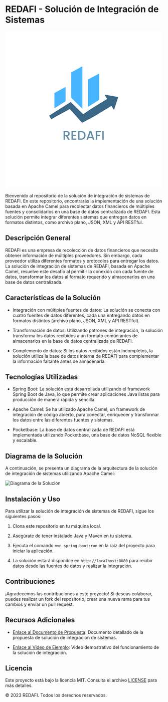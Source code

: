 # REDAFI - Solución de Integración de Sistemas

![REDAFI Logo](https://github.com/Giovasdf/ExamenIntegracionSistemas/blob/Main/REDAFI.png)

Bienvenido al repositorio de la solución de integración de sistemas de REDAFI. En este repositorio, encontrarás la implementación de una solución basada en Apache Camel para recolectar datos financieros de múltiples fuentes y consolidarlos en una base de datos centralizada de REDAFI. Esta solución permite integrar diferentes sistemas que entregan datos en formatos distintos, como archivo plano, JSON, XML y API RESTful.

## Descripción General

REDAFI es una empresa de recolección de datos financieros que necesita obtener información de múltiples proveedores. Sin embargo, cada proveedor utiliza diferentes formatos y protocolos para entregar los datos. La solución de integración de sistemas de REDAFI, basada en Apache Camel, resuelve este desafío al permitir la conexión con cada fuente de datos, transformar los datos al formato requerido y almacenarlos en una base de datos centralizada.

## Características de la Solución

- Integración con múltiples fuentes de datos: La solución se conecta con cuatro fuentes de datos diferentes, cada una entregando datos en formatos distintos (archivo plano, JSON, XML y API RESTful).

- Transformación de datos: Utilizando patrones de integración, la solución transforma los datos recibidos a un formato común antes de almacenarlos en la base de datos centralizada de REDAFI.

- Complemento de datos: Si los datos recibidos están incompletos, la solución utiliza la base de datos interna de REDAFI para complementar la información faltante antes de almacenarla.

## Tecnologías Utilizadas

- Spring Boot: La solución está desarrollada utilizando el framework Spring Boot de Java, lo que permite crear aplicaciones Java listas para producción de manera rápida y sencilla.

- Apache Camel: Se ha utilizado Apache Camel, un framework de integración de código abierto, para conectar, enriquecer y transformar los datos entre las diferentes fuentes y sistemas.

- Pocketbase: La base de datos centralizada de REDAFI está implementada utilizando Pocketbase, una base de datos NoSQL flexible y escalable.

## Diagrama de la Solución

A continuación, se presenta un diagrama de la arquitectura de la solución de integración de sistemas utilizando Apache Camel:

![Diagrama de la Solución]([diagrama2.png](https://github.com/Giovasdf/ExamenIntegracionSistemas/blob/Main/Diagrama2.png))

## Instalación y Uso

Para utilizar la solución de integración de sistemas de REDAFI, sigue los siguientes pasos:

1. Clona este repositorio en tu máquina local.

2. Asegúrate de tener instalado Java y Maven en tu sistema.

3. Ejecuta el comando `mvn spring-boot:run` en la raíz del proyecto para iniciar la aplicación.

4. La solución estará disponible en `http://localhost:8080` para recibir datos desde las fuentes de datos y realizar la integración.

## Contribuciones

¡Agradecemos las contribuciones a este proyecto! Si deseas colaborar, puedes realizar un fork del repositorio, crear una nueva rama para tus cambios y enviar un pull request.

## Recursos Adicionales

- [Enlace al Documento de Propuesta](https://www.example.com/documento-propuesta.pdf): Documento detallado de la propuesta de solución de integración de sistemas.

- [Enlace al Video de Ejemplo](https://www.youtube.com/watch?v=ejemplo): Video demostrativo del funcionamiento de la solución de integración.

## Licencia

Este proyecto está bajo la licencia MIT. Consulta el archivo [LICENSE](LICENSE) para más detalles.

© 2023 REDAFI. Todos los derechos reservados.
